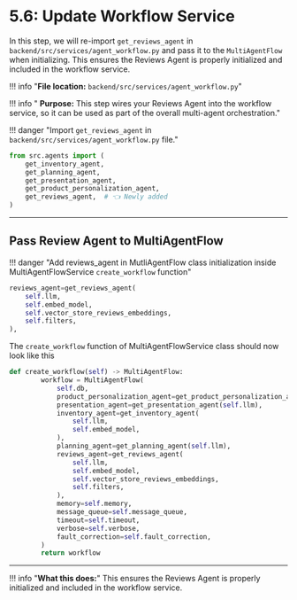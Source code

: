 # 5.6: Update Workflow Service

In this step, we will re-import `get_reviews_agent` in `backend/src/services/agent_workflow.py` and pass it to the `MultiAgentFlow` when initializing. This ensures the Reviews Agent is properly initialized and included in the workflow service.

!!! info "**File location:** `backend/src/services/agent_workflow.py`"

!!! info " **Purpose:** This step wires your Reviews Agent into the workflow service, so it can be used as part of the overall multi-agent orchestration."

!!! danger "Import `get_reviews_agent` in `backend/src/services/agent_workflow.py` file."

```python
from src.agents import (
    get_inventory_agent,
    get_planning_agent,
    get_presentation_agent,
    get_product_personalization_agent,
    get_reviews_agent,  # 👈 Newly added
)
```

---

## Pass Review Agent to MultiAgentFlow

!!! danger "Add reviews_agent in MutliAgentFlow class initialization inside MultiAgentFlowService `create_workflow` function"

```python
reviews_agent=get_reviews_agent(
    self.llm,
    self.embed_model,
    self.vector_store_reviews_embeddings,
    self.filters,
),
```

The `create_workflow` function of MultiAgentFlowService class should now look like this

```python
def create_workflow(self) -> MultiAgentFlow:
        workflow = MultiAgentFlow(
            self.db,
            product_personalization_agent=get_product_personalization_agent(self.llm),
            presentation_agent=get_presentation_agent(self.llm),
            inventory_agent=get_inventory_agent(
                self.llm,
                self.embed_model,
            ),
            planning_agent=get_planning_agent(self.llm),
            reviews_agent=get_reviews_agent(
                self.llm,
                self.embed_model,
                self.vector_store_reviews_embeddings,
                self.filters,
            ),
            memory=self.memory,
            message_queue=self.message_queue,
            timeout=self.timeout,
            verbose=self.verbose,
            fault_correction=self.fault_correction,
        )
        return workflow
```

---

!!! info "**What this does:**"
    This ensures the Reviews Agent is properly initialized and included in the workflow service.
